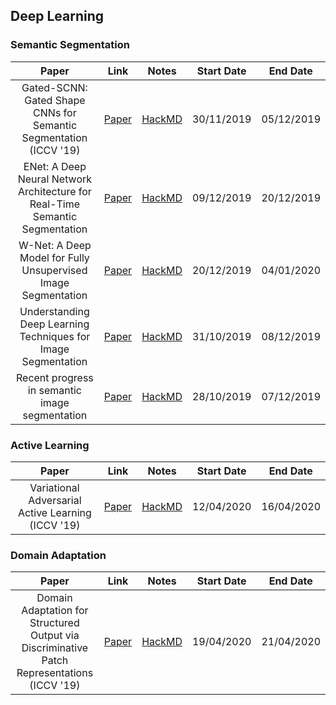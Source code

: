 ## Deep Learning

### Semantic Segmentation

| Paper | Link | Notes | Start Date | End Date |
|:-----:|:----:|:-----:|:----------:|:--------:|
| Gated-SCNN: Gated Shape CNNs for Semantic Segmentation (ICCV '19) | [Paper](http://openaccess.thecvf.com/content_ICCV_2019/html/Takikawa_Gated-SCNN_Gated_Shape_CNNs_for_Semantic_Segmentation_ICCV_2019_paper.html) | [HackMD](https://hackmd.io/tXDEyCEcTmqgaR75Gno0Mw) | 30/11/2019 | 05/12/2019 |
| ENet: A Deep Neural Network Architecture for Real-Time Semantic Segmentation | [Paper](https://arxiv.org/abs/1606.02147) | [HackMD](https://hackmd.io/5jM_pajoSnS6LoZkdech8A) | 09/12/2019 | 20/12/2019 |
| W-Net: A Deep Model for Fully Unsupervised Image Segmentation | [Paper](https://arxiv.org/abs/1711.08506) | [HackMD](https://hackmd.io/mNcCcyMFRuGLQg97qfTJaQ) | 20/12/2019 | 04/01/2020 |
| Understanding Deep Learning Techniques for Image Segmentation | [Paper](https://arxiv.org/abs/1907.06119) | [HackMD](https://hackmd.io/RcL7gzVTTLCfJa1LGJGmZg) | 31/10/2019 | 08/12/2019 |
| Recent progress in semantic image segmentation | [Paper](https://arxiv.org/ftp/arxiv/papers/1809/1809.10198.pdf) | [HackMD](https://hackmd.io/UpB9AC5CT0yTUmxGIsIArw) | 28/10/2019 | 07/12/2019 |

### Active Learning

| Paper | Link | Notes | Start Date | End Date |
|:-----:|:----:|:-----:|:----------:|:--------:|
| Variational Adversarial Active Learning (ICCV '19) | [Paper](https://arxiv.org/abs/1904.00370) | [HackMD](https://hackmd.io/CxZNGh6dS3m2axmP50iN8g) | 12/04/2020 | 16/04/2020 |

### Domain Adaptation
| Paper | Link | Notes | Start Date | End Date |
|:-----:|:----:|:-----:|:----------:|:--------:|
| Domain Adaptation for Structured Output via Discriminative Patch Representations (ICCV '19) | [Paper](https://arxiv.org/abs/1901.05427) | [HackMD](https://hackmd.io/Nh2sTmn1RpSeytghA6E2JQ) | 19/04/2020 | 21/04/2020 |
